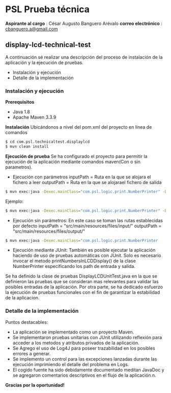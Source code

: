 # PSL Prueba técnica 
**Aspirante al cargo** : César Augusto Banguero Arévalo
**correo electrónico** : cbanguero.a@gmail.com

## display-lcd-technical-test
A continuación sé realizar una descripción del proceso de instalación de la aplicación y la ejecución de pruebas.

  - Instalación y ejecución
  - Detalle de la implementación

### Instalación y ejecución 

**Prerequisitos**
-  Java 1.8
-  Apache Maven 3.3.9
 
**Instalación**
Ubicándonos a nivel del pom.xml del proyecto en línea de comandos
```sh
$ cd com.psl.technicaltest.displaylcd
$ mvn clean install 
```
**Ejecución de prueba**
Se ha configurado el proyecto para permitir la ejecución de la aplicación mediante comandos maven(Con o sin parametros).

-  Ejecución con parámetros 
   inputPath = Ruta en la que se alojara el fichero a leer
   outputPath = Ruta en la que se alojarael fichero de salida
```sh
$ mvn exec:java -Dexec.mainClass="com.psl.logic.print.NumberPrinter" -Dexec.args=["inputPath outputPath"]
```
 Ejemplo:
 ```sh
$ mvn exec:java -Dexec.mainClass="com.psl.logic.print.NumberPrinter" -Dexec.args="C:/devel/PSL/in/ C:/devel/PSL/out/"
```

-  Ejecución sin parámetros: 
   En este caso se toman las rutas establecidas por defecto
    inputPath = "src/main/resources/files/input/"
   outputPath = "src/main/resources/files/output/"
```sh
$ mvn exec:java -Dexec.mainClass="com.psl.logic.print.NumberPrinter
```
-  Ejecución mediante JUnit: 
  También es posible ejecutar la aplicación haciendo de uso de pruebas automáticas con JUnit. Solo es necesario invocar el metodo printNumbersInLCDDisplay() de la clase NumberPrinter especificando los path de entrada y salida. 

Se ha definido la clase de pruebas DisplayLCDUnitTest.java en la que se definieron las pruebas que se consideran mas relevantes para validar las posibles entradas de la aplicación. Por otra parte, se ha dedicado esfuerzo la ejecución de pruebas funcionales con el fin de garantizar la estabilidad de la aplicacion.

### Detalle de la implementación
Puntos destacables:
-  La aplicación se implementado como un proyecto Maven.
-  Se implementaron pruebas unitarias con JUnit utilizando reflexión para acceder a los metodos y atributos privados de la aplicación. 
-  Se Agrego el uso de Log4J para poseer trazabilidad en los posibles errores a generar.
-  Se implemento un control para las excepciones lanzadas durante las ejecución imprimiendo el detalle del problema en Logs.
-  El cogido fuente ha sido debidamente documentado meditan JavaDoc y se agregaron comentarios descriptivos en el flujo de la aplicación.n.

**Gracias por la oportunidad!**